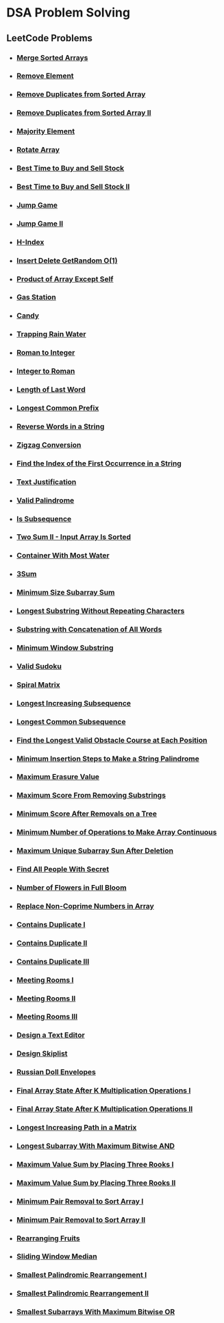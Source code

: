 # DSA Problem Solving

## LeetCode Problems

- ### [Merge Sorted Arrays](./LeetCode/MergeSortedArray.java)

- ### [Remove Element](./LeetCode/RemoveElement.java)

- ### [Remove Duplicates from Sorted Array](./LeetCode/RemoveDuplicatesFromSortedArray.java)

- ### [Remove Duplicates from Sorted Array II](./LeetCode/RemoveDuplicatesFromSortedArrayII.java)

- ### [Majority Element](./LeetCode/MajorityElement.java)

- ### [Rotate Array](./LeetCode/RotateArray.java)

- ### [Best Time to Buy and Sell Stock](./LeetCode/BestTimeToBuyAndSellStock.java)

- ### [Best Time to Buy and Sell Stock II](./LeetCode/BestTimeToBuyAndSellStockII.java)

- ### [Jump Game](./LeetCode/JumpGame.java)

- ### [Jump Game II](./LeetCode/JumpGameII.java)

- ### [H-Index](./LeetCode/HIndex.java)

- ### [Insert Delete GetRandom O(1)](./LeetCode/InsertDeleteGetRandomInConstantTime.java)

- ### [Product of Array Except Self](./LeetCode/ProductOfArrayExceptSelf.java)

- ### [Gas Station](./LeetCode/GasStation.java)

- ### [Candy](./LeetCode/Candy.java)

- ### [Trapping Rain Water](./LeetCode/TrappingRainWater.java)

- ### [Roman to Integer](./LeetCode/RomanToInteger.java)

- ### [Integer to Roman](./LeetCode/IntegerToRoman.java)

- ### [Length of Last Word](./LeetCode/LengthOfLastWord.java)

- ### [Longest Common Prefix](./LeetCode/LongestCommonPrefix.java)

- ### [Reverse Words in a String](./LeetCode/ReverseWordsInAString.java)

- ### [Zigzag Conversion](./LeetCode/ZigzagConversion.java)

- ### [Find the Index of the First Occurrence in a String](./LeetCode/FindTheIndexOfTheFirstOccurrenceInAString.java)

- ### [Text Justification](./LeetCode/TextJustification.java)

- ### [Valid Palindrome](./LeetCode/ValidPalindrome.java)

- ### [Is Subsequence](./LeetCode/IsSubsequence.java)

- ### [Two Sum II - Input Array Is Sorted](./LeetCode/TwoSumIIInputArrayIsSorted.java)

- ### [Container With Most Water](./LeetCode/ContainerWithMostWater.java)

- ### [3Sum](./LeetCode/ThreeSum.java)

- ### [Minimum Size Subarray Sum](./LeetCode/MinimumSizeSubarraySum.java)

- ### [Longest Substring Without Repeating Characters](./LeetCode/LongestSubstringWithoutRepeatingCharacters.java)

- ### [Substring with Concatenation of All Words](./LeetCode/SubstringWithConcatenationOfAllWords.java)

- ### [Minimum Window Substring](./LeetCode/MinimumWindowSubstring.java)

- ### [Valid Sudoku](./LeetCode/ValidSudoku.java)

- ### [Spiral Matrix](./LeetCode/SpiralMatrix.java)

- ### [Longest Increasing Subsequence](./LeetCode/LongestIncreasingSubsequence.java)

- ### [Longest Common Subsequence](./LeetCode/LongestCommonSubsequence.java)

- ### [Find the Longest Valid Obstacle Course at Each Position](./LeetCode/FindTheLongestValidObstacleCourseAtEachPosition.java)

- ### [Minimum Insertion Steps to Make a String Palindrome](./LeetCode/MinimumInsertionStepsToMakeAStringPalindrome.java)

- ### [Maximum Erasure Value](./LeetCode/MaximumErasureValue.java)

- ### [Maximum Score From Removing Substrings](./LeetCode/MaximumScoreFromRemovingSubstrings.java)

- ### [Minimum Score After Removals on a Tree](./LeetCode/MinimumScoreAfterRemovalsOnATree.java)

- ### [Minimum Number of Operations to Make Array Continuous](./LeetCode/MinimumNumberOfOperationToMakeArrayContinuous.java)

- ### [Maximum Unique Subarray Sun After Deletion](./LeetCode/MaximumUniquiSubarraySumAfterDeletion.java)

- ### [Find All People With Secret](./LeetCode/FindAllPeopleWithSecret.java)

- ### [Number of Flowers in Full Bloom](./LeetCode/NumberOfFlowersInFullBloom.java)

- ### [Replace Non-Coprime Numbers in Array](./LeetCode/ReplaceNonCoprimeNumbersinArray.java)

- ### [Contains Duplicate I](./LeetCode/ContainsDuplicateI.java)

- ### [Contains Duplicate II](./LeetCode/ContainsDuplicateII.java)

- ### [Contains Duplicate III](./LeetCode/ContainsDuplicateIII.java)

- ### [Meeting Rooms I](./LeetCode/MeetingRoomsI.java)

- ### [Meeting Rooms II](./LeetCode/MeetingRoomsII.java)

- ### [Meeting Rooms III](./LeetCode/MeetingRoomsIII.java)

- ### [Design a Text Editor](./LeetCode/DesignATextEditor.java)

- ### [Design Skiplist](./LeetCode/DesignSkiplist.java)

- ### [Russian Doll Envelopes](./LeetCode/RussianDollEnvelopes.java)

- ### [Final Array State After K Multiplication Operations I](./LeetCode/FinalArrayStateAfterKMultiplicationOperationsI.java)

- ### [Final Array State After K Multiplication Operations II](./LeetCode/FinalArrayStateArrayAfterKMultiplicationOperationsII.java)

- ### [Longest Increasing Path in a Matrix](./LeetCode/LongestIncreasingPathInAMatrix.java)

- ### [Longest Subarray With Maximum Bitwise AND](./LeetCode/LongestSubarrayWithMaximumBitwiseAND.java)

- ### [Maximum Value Sum by Placing Three Rooks I](./LeetCode/MaximumValueSumByPlacingThreeRooksI.java)

- ### [Maximum Value Sum by Placing Three Rooks II](./LeetCode/MaximumValueSumByPlacingThreeRooksII.java)

- ### [Minimum Pair Removal to Sort Array I](./LeetCode/MinimumPairRemovalToSortArrayI.java)

- ### [Minimum Pair Removal to Sort Array II](./LeetCode/MinimumPairRemovalToSortArrayII.java)

- ### [Rearranging Fruits](./LeetCode/RearrangingFruits.java)

- ### [Sliding Window Median](./LeetCode/SlidingWindowMedian.java)

- ### [Smallest Palindromic Rearrangement I](./LeetCode/SmallestPalindromicRearrangementI.java)

- ### [Smallest Palindromic Rearrangement II](./LeetCode/SmallestPalindromicRearrangementII.java)

- ### [Smallest Subarrays With Maximum Bitwise OR](./LeetCode/SmallestSubarraysWithMaximumBitwiseOR.java)
